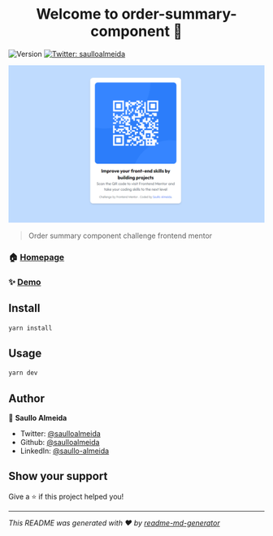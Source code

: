 <h1 align="center">Welcome to order-summary-component 👋</h1>
<p>
  <img alt="Version" src="https://img.shields.io/badge/version-0.0.0-blue.svg?cacheSeconds=2592000" />
  <a href="https://twitter.com/saulloalmeida" target="_blank">
    <img alt="Twitter: saulloalmeida" src="https://img.shields.io/twitter/follow/saulloalmeida.svg?style=social" />
  </a>
</p>

![project-screen](https://github.com/saulloalmeida/qr-code-component-fm/blob/master/screen.png?raw=true)

> Order summary component challenge frontend mentor

### 🏠 [Homepage](.)

### ✨ [Demo](.)

## Install

```sh
yarn install
```

## Usage

```sh
yarn dev
```

## Author

👤 **Saullo Almeida**

* Twitter: [@saulloalmeida](https://twitter.com/saulloalmeida)
* Github: [@saulloalmeida](https://github.com/saulloalmeida)
* LinkedIn: [@saullo-almeida](https://linkedin.com/in/saullo-almeida)

## Show your support

Give a ⭐️ if this project helped you!

***
_This README was generated with ❤️ by [readme-md-generator](https://github.com/kefranabg/readme-md-generator)_